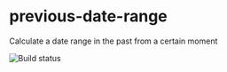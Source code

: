 previous-date-range
===================

Calculate a date range in the past from a certain moment

![Build status](https://api.travis-ci.org/jamiter/previous-date-range.png)
